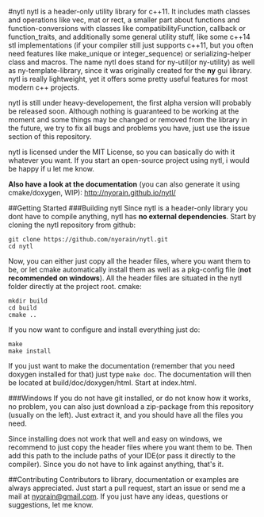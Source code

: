 #nytl
nytl is a header-only utility library for c++11. It includes math classes and operations like vec, mat or rect, a smaller part about functions and function-conversions with classes like compatibilityFunction, callback or function_traits, and additionally some general utility stuff, like some c++14 stl implementations (if your compiler still just supports c++11, but you often need features like make_unique or integer_sequence) or serializing-helper class and macros.
The name nytl does stand for ny-util(or ny-utility) as well as ny-template-library, since it was originally created for the __ny__ gui library.
nytl is really lightweight, yet it offers some pretty useful features for most modern c++ projects.

nytl is still under heavy-developement, the first alpha version will probably be released soon. Although nothing is guaranteed to be working at the moment and some things may be changed or removed from the library in the future, we try to fix all bugs and problems you have, just use the issue section of this repository.

nytl is licensed under the MIT License, so you can basically do with it whatever you want. If you start an open-source project using nytl, i would be happy if u let me know.

__Also have a look at the documentation__ (you can also generate it using cmake/doxygen, WIP): http://nyorain.github.io/nytl/

##Getting Started 
###Building nytl
Since nytl is a header-only library you dont have to compile anything, nytl has __no external dependencies__.
Start by cloning the nytl repository from github:
```
git clone https://github.com/nyorain/nytl.git
cd nytl
```

Now, you can either just copy all the header files, where you want them to be, or let cmake automatically install them as well as a pkg-config file (__not recommended on windows__).
All the header files are situated in the nytl folder directly at the project root.
cmake:
```
mkdir build
cd build
cmake ..
```

If you now want to configure and install everything just do:
```
make
make install
```

If you just want to make the documentation (remember that you need doxygen installed for that) just type `make doc`.
The documentation will then be located at build/doc/doxygen/html. Start at index.html.


###Windows
If you do not have git installed, or do not know how it works, no problem, you can also just download a zip-package from this repository (usually on the left).
Just extract it, and you should have all the files you need.

Since installing does not work that well and easy on windows, we recommend to just copy the header files where you want them to be.
Then add this path to the include paths of your IDE(or pass it directly to the compiler). 
Since you do not have to link against anything, that's it.

##Contributing
Contributors to library, documentation or examples are always appreciated. Just start a pull request, start an issue or send me a mail at nyorain@gmail.com. If you just have any ideas, questions or suggestions, let me know.
